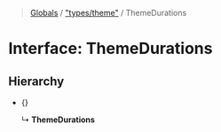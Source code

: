 > [Globals](../README.md) / ["types/theme"](../modules/_types_theme_.md) / ThemeDurations

# Interface: ThemeDurations

## Hierarchy

* {}

  ↳ **ThemeDurations**
